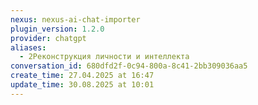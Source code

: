 ```yaml
---
nexus: nexus-ai-chat-importer
plugin_version: 1.2.0
provider: chatgpt
aliases:
  - 2Реконструкция личности и интеллекта
conversation_id: 680dfd2f-0c94-800a-8c41-2bb309036aa5
create_time: 27.04.2025 at 16:47
update_time: 30.08.2025 at 10:01
---
```

